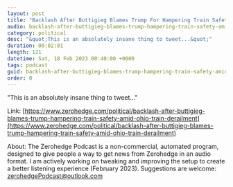 ```yaml
---
layout: post
title: "Backlash After Buttigieg Blames Trump For Hampering Train Safety Amid Ohio Train Derailment Fallout"
audio: backlash-after-buttigieg-blames-trump-hampering-train-safety-amid-ohio-train-derailment-0
category: political
desc: "&quot;This is an absolutely insane thing to tweet...&quot;"
duration: 00:02:01
length: 121
datetime: Sat, 18 Feb 2023 00:40:00 +0000
tags: podcast
guid: backlash-after-buttigieg-blames-trump-hampering-train-safety-amid-ohio-train-derailment-0
order: 0
---
```

&quot;This is an absolutely insane thing to tweet...&quot;

Link: [https://www.zerohedge.com/political/backlash-after-buttigieg-blames-trump-hampering-train-safety-amid-ohio-train-derailment](https://www.zerohedge.com/political/backlash-after-buttigieg-blames-trump-hampering-train-safety-amid-ohio-train-derailment)

About: The Zerohedge Podcast is a non-commercial, automated program, designed to give people a way to get news from Zerohedge in an audio format.  I am actively working on tweaking and improving the setup to create a better listening experience (February 2023).  Suggestions are welcome: [zerohedgePodcast@outlook.com](mailto:zerohedgePodcast@outlook.com)